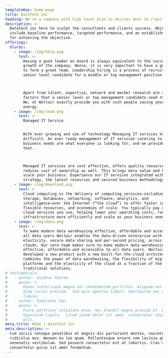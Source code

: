 ```yaml
---
templateKey: home-page
title: DataTech Inc
heading: We're a company with high level plan to deliver best in class services
description: >-
  Datatech inc here to sculpt the consultants and clients success. Objectives
  include baseline performance, targeted performance, and an established date
  for achieving the objective.
offerings:
  blurbs:
    - image: /img/help.png
      text: >-
        Having a good leader on board is always equivalent to the successful
        growth of the company. Hence, it is very important to have a good leader
        to form a great team. Leadership hiring is a process of recruiting a
        senior level candidate for a middle or top management position.



        Apart from talent, expertise, network and market research are some
        factors that a senior level or top management candidate need to possess.
        We, at Waltair exactly provide you with such people saving your time and
        energy.
    - image: /img/team.png
      text: >
        Managed IT Service


        With ever growing and use of technology Managing IT services has become
        difficult. An ever ready management of IT services catering to specific
        business needs are what everyone is looking for, and we provide exactly
        that.



        Managed IT services are cost effective, offers quality resources, and
        reduces cost of ownership as well. This brings more value and helps to
        scale your business. Experience our IT services integrated with
        strategy, the latest resources and secured business methodology.
    - image: /img/download.png
      text: >
        Cloud computing is the delivery of computing services—including servers,
        storage, databases, networking, software, analytics, and
        intelligence—over the Internet (“the cloud”) to offer faster innovation,
        flexible resources, and economies of scale. You typically pay only for
        cloud services you use, helping lower your operating costs, run your
        infrastructure more efficiently and scale as your business needs change.
    - image: /img/data.png
      text: >
        To make modern data warehousing effective, affordable and accessible to
        all data users Waltair enables the data-driven enterprise with instant
        elasticity, secure data sharing and per-second pricing, across multiple
        clouds. Our core team makes sure to make modern data warehousing
        effective, affordable and accessible to all data users. Waltair
        developed a new product with a new built-for-the-cloud architecture that
        combines the power of data warehousing, the flexibility of big data
        platforms and the elasticity of the cloud at a fraction of the cost of
        traditional solutions.
# testimonials:
#   - author: Vaibhav Sharma
#     quote: >-
#       Donec scelerisque magna nec condimentum porttitor. Aliquam vel diam sed
#       diam luctus pretium.  Sed quis egestas libero. Vestibulum nec venenatis
#       ligula. 
#   - author: Subarashi San
#     quote: >-
#       Fusce porttitor vulputate enim, nec blandit magna gravida et. Etiam et
#       dignissim ligula.  Lorem ipsum dolor sit amet, consectetur adipiscing
#       elit.
meta_title: Home | DataTech Inc
meta_description: >-
  Cum sociis natoque penatibus et magnis dis parturient montes, nascetur
  ridiculus mus. Aenean eu leo quam. Pellentesque ornare sem lacinia quam
  venenatis vestibulum. Sed posuere consectetur est at lobortis. Cras mattis
  consectetur purus sit amet fermentum.
---
```


